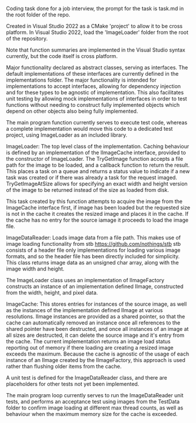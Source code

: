 Coding task done for a job interview, the prompt for the task is task.md in the root folder of the repo.

Created in Visual Studio 2022 as a CMake 'project' to allow it to be cross platform.  In Visual Studio 2022, load the 'ImageLoader' folder from the root of the repository. 

Note that function summaries are implemented in the Visual Studio syntax currently, but the code itself is cross platform.

Major functionality declared as abstract classes, serving as interfaces.
The default implementations of these interfaces are currently defined in the implementations folder.
The major functionality is intended for implementations to accept interfaces, allowing for dependency injection and for these types to be agnostic of implementation. This also facilitates unit testing by allowing mock implementations of interfaces in order to test functions without needing to construct fully implemented objects which depend on other objects also being fully implemented.

The main program function currently serves to execute test code, whereas a complete implementation would move this code to a dedicated test project, using ImageLoader as an included library.

ImageLoader:
The top level class of the implementation. Caching behaviour is defined by an implementation of the IImageCache interface, provided to the constructor of ImageLoader.
The TryGetImage function accepts a file path for the image to be loaded, and a callback function to return the result. This places a task on a queue and returns a status value to indicate if a new task was created or if there was already a task for the request imaged. TryGetImageAtSize allows for specifying an exact width and height version of the image to be returned instead of the size as loaded from disk.

This task created by this function attempts to acquire the image from the ImageCache interface first, if image has been loaded but the requested size is not in the cache it creates the resized image and places it in the cache. If the cache has no entry for the source iamage it proceeds to load the image file.

ImageDataReader:
Loads image data from a file path. This makes use of image loading functionality from stb https://github.com/nothings/stb 
stb consists of a header file only implementations for loading various image formats, and so the header file has been directly included for simplicity.
This class returns image data as an unsigned char array, along with the image width and height.

The ImageLoader class uses an implementation of IImageFactory constructs an instance of an implementation defined IImage, constructed from the width, height, and pixel data.

ImageCache:
This stores entries for instances of the source image, as well as the instances of the implementation defined IImage at various resolutions. IImage instances are provided as a shared pointer, so that the cache can automatically removed an instance once all references to the shared pointer have been destructed, and once all instances of an image at all sizes are destructed, it can delete the source image and it's entry from the cache.
The current implementation returns an image load status reporting out of memory if there loading are creating a resized image exceeds the maximum. Because the cache is agnostic of the usage of each instance of an IImage created by the IImageFactory, this approach is used rather than flushing older items from the cache.

A unit test is defined for the ImageDataReader class, and there are placeholders for other tests not yet been implemented.

The main program loop currently serves to run the ImageDataReader unit tests, and performs an acceptance test using images from the TestData folder to confirm image loading at different max thread counts, as well as behaviour when the maximum memory size for the cache is exceeded.

